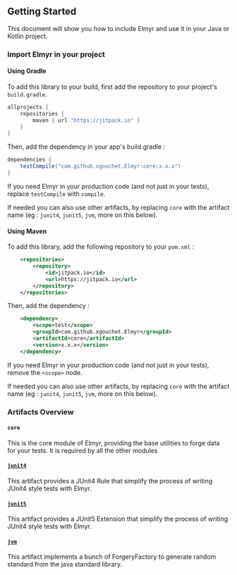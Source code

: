 ## Getting Started

This document will show you how to include Elmyr and use it in your Java or Kotlin project. 

### Import Elmyr in your project

#### Using Gradle

To add this library to your build, first add the repository to your project's `build.gradle`. 

```groovy
allprojects {
    repositories {
        maven { url "https://jitpack.io" }
    }
}
```

Then, add the dependency in your app's build.gradle :

```groovy
dependencies {
    testCompile("com.github.xgouchet.Elmyr:core:x.x.x")
}
```

If you need Elmyr in your production code (and not just in your tests), replace `testCompile` with `compile`.

If needed you can also use other artifacts, by replacing `core` with the artifact name (eg : `junit4`, `junit5`, `jvm`, more on this below).

#### Using Maven

To add this library, add the following repository to your `pom.xml` :

```xml
    <repositories>
		<repository>
		    <id>jitpack.io</id>
		    <url>https://jitpack.io</url>
		</repository>
	</repositories>
```

Then, add the dependency : 

```xml
	<dependency>
	    <scope>test</scope>
	    <groupId>com.github.xgouchet.Elmyr</groupId>
	    <artifactId>core</artifactId>
	    <version>x.x.x</version>
	</dependency>
```

If you need Elmyr in your production code (and not just in your tests), remove the `<scope>` node.

If needed you can also use other artifacts, by replacing `core` with the artifact name (eg : `junit4`, `junit5`, `jvm`, more on this below).

### Artifacts Overview

#### `core`

This is the core module of Elmyr, providing the base utilities to forge data for your tests. It is required by all the other modules

#### [`junit4`](Junit4.md)

This artifact provides a JUnit4 Rule that simplify the process of writing JUnit4 style tests with Elmyr. 

#### [`junit5`](Junit5.md)

This artifact provides a JUnit5 Extension that simplify the process of writing JUnit4 style tests with Elmyr. 

#### [`jvm`](JVM.md)

This artifact implements a bunch of ForgeryFactory to generate random standard from the java standard library.